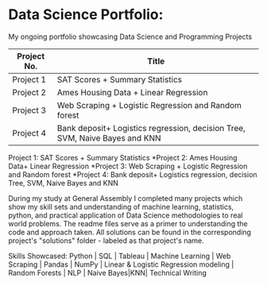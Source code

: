 # Data Science Portfolio:  
My ongoing portfolio showcasing Data Science and Programming Projects

Project No. | Title
------------ | -------------
Project 1| SAT Scores + Summary Statistics
Project 2 | Ames Housing Data + Linear Regression
Project 3 | Web Scraping + Logistic Regression and Random forest
Project 4 | Bank deposit+ Logistics regression, decision Tree, SVM, Naive Bayes and KNN

Project 1: SAT Scores + Summary Statistics
*Project 2: Ames Housing Data+ Linear Regression
*Project 3: Web Scraping + Logistic Regression and Random forest 
*Project 4: Bank deposit+ Logistics regression, decision Tree, SVM, Naive Bayes and KNN

During my study at General Assembly I completed many projects which show my skill sets and understanding of machine learning, statistics, python, and practical application of Data Science methodologies to real world problems. The readme files serve as a primer to understanding the code and approach taken. All solutions can be found in the corresponding project's "solutions" folder - labeled as that project's name.

Skills Showcased: Python | SQL | Tableau | Machine Learning | Web Scraping |  Pandas | NumPy | Linear & Logistic Regression modeling | Random Forests | NLP | Naive Bayes|KNN| Technical Writing 
